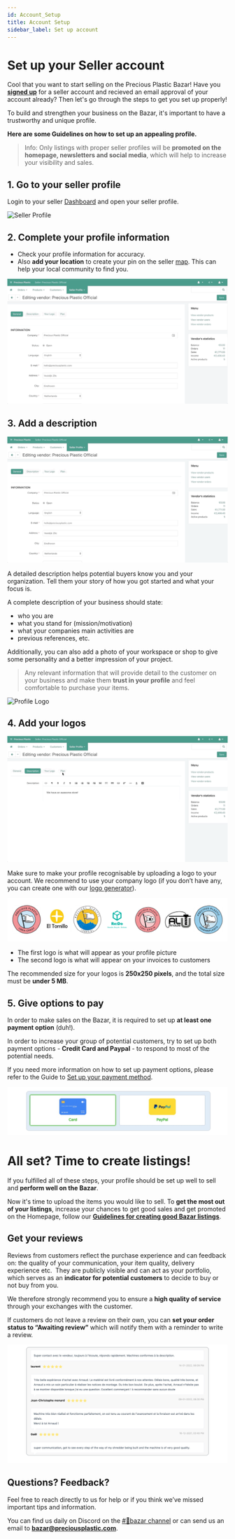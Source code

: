 ```yaml
---
id: Account_Setup
title: Account Setup
sidebar_label: Set up account
---
```


<style>
:root {
  --highlight: #f7b77b;
  --hover: #f7b77b;
}
</style>


# Set up your Seller account

Cool that you want to start selling on the Precious Plastic Bazar! Have you **[signed up](https://bazar.preciousplastic.com/index.php?dispatch=companies.apply_for_vendor)** for a seller account and recieved an email approval of your account already? Then let's go through the steps to get you set up properly!

To build and strengthen your business on the Bazar, it's important to have a trustworthy and unique profile.

**Here are some Guidelines on how to set up an appealing profile.** 

> Info: Only listings with proper seller profiles will be **promoted on the homepage, newsletters and social media**, which will help to increase your visibility and sales.

## 1. Go to your seller profile 

Login to your seller [Dashboard](https://bazar.preciousplastic.com/vendor.php?dispatch=auth.login_form&return_url=vendor.php) and open your seller profile.

![Seller Profile](../assets/gif/seller_profile.gif)


## 2. Complete your profile information

- Check your profile information for accuracy.
- Also **add your location** to create your pin on the seller
[map](https://bazar.preciousplastic.com/index.php?dispatch=companies.catalog). This can help your local community to find you.

![Check Profile](../assets/gif/seller_map.gif)


## 3. Add a description
![Add Description](../assets/gif/Description.gif)

A detailed description helps potential buyers know you and your organization. Tell them your story of how you got started and what your focus is.

A complete description of your business should state: 

* who you are
* what you stand for (mission/motivation)
* what your companies main activities are
* previous references, etc.

Additionally, you can also add a photo of your workspace or shop to give some personality and a better impression of your project.

> Any relevant information that will provide detail to the customer on your business and make them **trust in your profile** and feel comfortable to purchase your items.


![Profile Logo](../assets/Business/bazar-profileguide-5.png)



## 4. Add your logos

![Add Logo](../assets/gif/add_logo.gif)

Make sure to make your profile recognisable by uploading a logo to your account. We recommend to use your company logo (if you don’t have any, you can create one with our [logo generator](https://community.preciousplastic.com/academy/universe/yourlogo)).

![Profile Logo](../assets/Business/bazar-profileguide-1.png)

- The first logo is what will appear as your profile picture
- The second logo is what will appear on your invoices to customers

The recommended size for your logos is **250x250 pixels**, and the total size must be **under 5 MB**.

## 5. Give options to pay

In order to make sales on the Bazar, it is required to set up **at least one payment option** (duh!).


In order to increase your group of potential customers, try to set up both payment options - **Credit Card and Paypal** - to respond to most of the potential needs.


If you need more information on how to set up payment options, please refer to the Guide to [Set up your payment method](https://community.preciousplastic.com/academy/business/Setup_Payment).

![Profile Logo](../assets/Business/bazar-profileguide-3.png)



# All set? Time to create listings!
If you fulfilled all of these steps, your profile should be set up well to sell and **perform well on the Bazar**. 

Now it's time to upload the items you would like to sell. To **get the most out of your listings**, increase your chances to get good sales and get promoted on the Homepage, follow our [**Guidelines for creating good Bazar listings**](https://community.preciousplastic.com/academy/business/Image_Size_Guidelines).

## Get your reviews

Reviews from customers reflect the purchase experience and can feedback on: the quality of your communication, your item quality, delivery experience etc.  They are publicly visible and can act as your portfolio, which serves as an **indicator for potential customers** to decide to buy or not buy from you.

We therefore strongly recommend you to ensure a **high quality of service** through your exchanges with the customer.

If customers do not leave a review on their own, you can **set your order status to “Awaiting review”** which will notify them with a reminder to write a review.  

![Profile Logo](../assets/Business/bazar-profileguide-4.png)

## Questions? Feedback?

Feel free to reach directly to us for help or if you think we’ve missed important tips and information.

You can find us daily on Discord on the [#🛒bazar channel](https://discord.com/channels/586676777334865928/1177318319443939348) or can send us an email to **bazar@preciousplastic.com**.




